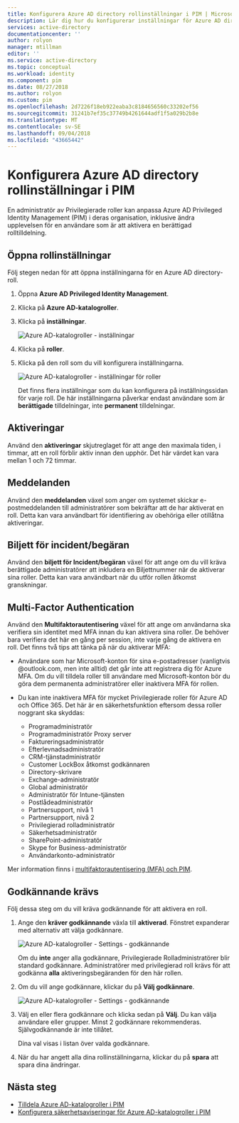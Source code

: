 ```yaml
---
title: Konfigurera Azure AD directory rollinställningar i PIM | Microsoft Docs
description: Lär dig hur du konfigurerar inställningar för Azure AD directory roll i Azure AD Privileged Identity Management (PIM).
services: active-directory
documentationcenter: ''
author: rolyon
manager: mtillman
editor: ''
ms.service: active-directory
ms.topic: conceptual
ms.workload: identity
ms.component: pim
ms.date: 08/27/2018
ms.author: rolyon
ms.custom: pim
ms.openlocfilehash: 2d7226f18eb922eaba3c8184656560c33202ef56
ms.sourcegitcommit: 31241b7ef35c37749b4261644adf1f5a029b2b8e
ms.translationtype: MT
ms.contentlocale: sv-SE
ms.lasthandoff: 09/04/2018
ms.locfileid: "43665442"
---
```

# <a name="configure-azure-ad-directory-role-settings-in-pim"></a>Konfigurera Azure AD directory rollinställningar i PIM

En administratör av Privilegierade roller kan anpassa Azure AD Privileged Identity Management (PIM) i deras organisation, inklusive ändra upplevelsen för en användare som är att aktivera en berättigad rolltilldelning.

## <a name="open-role-settings"></a>Öppna rollinställningar

Följ stegen nedan för att öppna inställningarna för en Azure AD directory-roll.

1. Öppna **Azure AD Privileged Identity Management**.

1. Klicka på **Azure AD-katalogroller**.

1. Klicka på **inställningar**.

    ![Azure AD-katalogroller - inställningar](./media/pim-how-to-change-default-settings/pim-directory-roles-settings.png)

1. Klicka på **roller**.

1. Klicka på den roll som du vill konfigurera inställningarna.

    ![Azure AD-katalogroller - inställningar för roller](./media/pim-how-to-change-default-settings/pim-directory-roles-settings-role.png)

    Det finns flera inställningar som du kan konfigurera på inställningssidan för varje roll. De här inställningarna påverkar endast användare som är **berättigade** tilldelningar, inte **permanent** tilldelningar.

## <a name="activations"></a>Aktiveringar

Använd den **aktiveringar** skjutreglaget för att ange den maximala tiden, i timmar, att en roll förblir aktiv innan den upphör. Det här värdet kan vara mellan 1 och 72 timmar.

## <a name="notifications"></a>Meddelanden

Använd den **meddelanden** växel som anger om systemet skickar e-postmeddelanden till administratörer som bekräftar att de har aktiverat en roll. Detta kan vara användbart för identifiering av obehöriga eller otillåtna aktiveringar.

## <a name="incidentrequest-ticket"></a>Biljett för incident/begäran

Använd den **biljett för Incident/begäran** växel för att ange om du vill kräva berättigade administratörer att inkludera en Biljettnummer när de aktiverar sina roller. Detta kan vara användbart när du utför rollen åtkomst granskningar.

## <a name="multi-factor-authentication"></a>Multi-Factor Authentication

Använd den **Multifaktorautentisering** växel för att ange om användarna ska verifiera sin identitet med MFA innan du kan aktivera sina roller. De behöver bara verifiera det här en gång per session, inte varje gång de aktivera en roll. Det finns två tips att tänka på när du aktiverar MFA:

* Användare som har Microsoft-konton för sina e-postadresser (vanligtvis @outlook.com, men inte alltid) det går inte att registrera dig för Azure MFA. Om du vill tilldela roller till användare med Microsoft-konton bör du göra dem permanenta administratörer eller inaktivera MFA för rollen.
* Du kan inte inaktivera MFA för mycket Privilegierade roller för Azure AD och Office 365. Det här är en säkerhetsfunktion eftersom dessa roller noggrant ska skyddas:  
  
  * Programadministratör
  * Programadministratör Proxy server
  * Faktureringsadministratör  
  * Efterlevnadsadministratör  
  * CRM-tjänstadministratör
  * Customer LockBox åtkomst godkännaren
  * Directory-skrivare  
  * Exchange-administratör  
  * Global administratör
  * Administratör för Intune-tjänsten
  * Postlådeadministratör  
  * Partnersupport, nivå 1  
  * Partnersupport, nivå 2  
  * Privilegierad rolladministratör
  * Säkerhetsadministratör  
  * SharePoint-administratör  
  * Skype for Business-administratör  
  * Användarkonto-administratör  

Mer information finns i [multifaktorautentisering (MFA) och PIM](pim-how-to-require-mfa.md).

## <a name="require-approval"></a>Godkännande krävs

Följ dessa steg om du vill kräva godkännande för att aktivera en roll.

1. Ange den **kräver godkännande** växla till **aktiverad**. Fönstret expanderar med alternativ att välja godkännare.

    ![Azure AD-katalogroller - Settings - godkännande](./media/pim-how-to-change-default-settings/pim-directory-roles-settings-require-approval.png)

    Om du **inte** anger alla godkännare, Privilegierade Rolladministratörer blir standard godkännare. Administratörer med privilegierad roll krävs för att godkänna **alla** aktiveringsbegäranden för den här rollen.

1. Om du vill ange godkännare, klickar du på **Välj godkännare**.

    ![Azure AD-katalogroller - Settings - godkännande](./media/pim-how-to-change-default-settings/pim-directory-roles-settings-require-approval-select-approvers.png)

1. Välj en eller flera godkännare och klicka sedan på **Välj**. Du kan välja användare eller grupper. Minst 2 godkännare rekommenderas. Självgodkännande är inte tillåtet.

    Dina val visas i listan över valda godkännare.

1. När du har angett alla dina rollinställningarna, klickar du på **spara** att spara dina ändringar.


<!--PLACEHOLDER: Need an explanation of what the temporary Global Administrator setting is for.-->

## <a name="next-steps"></a>Nästa steg

- [Tilldela Azure AD-katalogroller i PIM](pim-how-to-add-role-to-user.md)
- [Konfigurera säkerhetsaviseringar för Azure AD-katalogroller i PIM](pim-how-to-configure-security-alerts.md)
